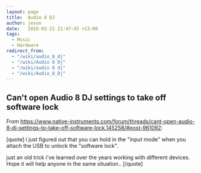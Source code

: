```yaml
---
layout: page
title:  Audio 8 DJ
author: jevon
date:   2016-03-21 21:47:45 +13:00
tags:
  - Music
  - Hardware
redirect_from:
  - "/wiki/audio_8_dj"
  - "/wiki/Audio 8 Dj"
  - "/wiki/audio 8 dj"
  - "/wiki/Audio_8_Dj"
---
```


## Can't open Audio 8 DJ settings to take off software lock

From https://www.native-instruments.com/forum/threads/cant-open-audio-8-dj-settings-to-take-off-software-lock.145258/#post-961092:

[quote]
i just figured out that you can hold in the "input mode" when you attach the USB to unlock the "software lock".

just an old trick i've learned over the years working with different devices. Hope it will help anyone in the same situation..
[/quote]
